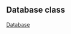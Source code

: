 ## Database class

[Database](https://github.com/rickyG08/wake-up/blob/database/app/src/main/java/edu/cnm/deepdive/wakeup/service/WakeUpDatabase.java "Database class")
